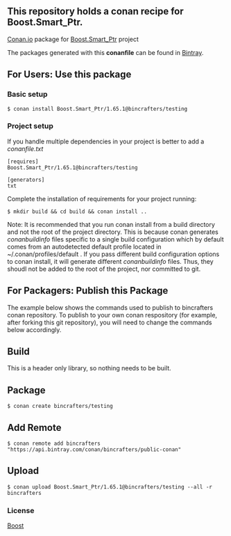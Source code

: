 ## This repository holds a conan recipe for Boost.Smart_Ptr.

[Conan.io](https://conan.io) package for [Boost.Smart_Ptr](https://github.com/Boostorg/Smart_Ptr) project

The packages generated with this **conanfile** can be found in [Bintray](https://bintray.com/bincrafters/public-conan/Boost.Smart_Ptr%3Abincrafters).

## For Users: Use this package

### Basic setup

    $ conan install Boost.Smart_Ptr/1.65.1@bincrafters/testing

### Project setup

If you handle multiple dependencies in your project is better to add a *conanfile.txt*

    [requires]
    Boost.Smart_Ptr/1.65.1@bincrafters/testing

    [generators]
    txt

Complete the installation of requirements for your project running:</small></span>

    $ mkdir build && cd build && conan install ..
	
Note: It is recommended that you run conan install from a build directory and not the root of the project directory.  This is because conan generates *conanbuildinfo* files specific to a single build configuration which by default comes from an autodetected default profile located in ~/.conan/profiles/default .  If you pass different build configuration options to conan install, it will generate different *conanbuildinfo* files.  Thus, they shoudl not be added to the root of the project, nor committed to git. 

## For Packagers: Publish this Package

The example below shows the commands used to publish to bincrafters conan repository. To publish to your own conan respository (for example, after forking this git repository), you will need to change the commands below accordingly. 

## Build  

This is a header only library, so nothing needs to be built.

## Package 

    $ conan create bincrafters/testing
	
## Add Remote

	$ conan remote add bincrafters "https://api.bintray.com/conan/bincrafters/public-conan"

## Upload

    $ conan upload Boost.Smart_Ptr/1.65.1@bincrafters/testing --all -r bincrafters

### License
[Boost](LICENSE)
